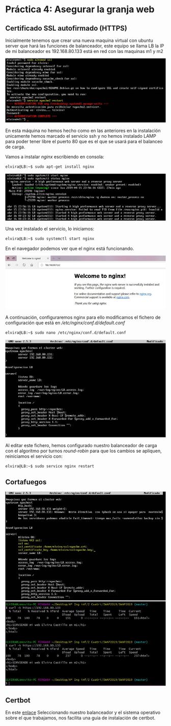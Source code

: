 # Práctica 4: Asegurar la granja web

## Certificado SSL autofirmado (HTTPS)
Inicialmente tenemos que crear una nueva maquina virtual con ubuntu server que hará las funciones de balanceador, este equipo se llama LB la  IP de mi balanceador es 192.168.80.133 está en red con las maquinas m1 y m2

![imagen](https://github.com/layoel/SWAP2019/blob/master/PRACTICAS/Practica4/imagenes/1.JPG)

En esta máquina no hemos hecho como en las anteriores en la instalación unicamente hemos marcado el servicio ssh y no hemos instalado LAMP para poder tener libre el puerto 80 que es el que se usará para el balanceo de carga.

Vamos a instalar *nginx* escribiendo en consola:
```bash
elvira@LB:~$ sudo apt-get install nginx
```
![imagen](https://github.com/layoel/SWAP2019/blob/master/PRACTICAS/Practica3/imagenes/2.JPG)

Una vez instalado el servicio, lo iniciamos:
```bash
elvira@LB:~$ sudo systemctl start nginx
```
En el navegador podemos ver que el nginx está funcionando.

![imagen](https://github.com/layoel/SWAP2019/blob/master/PRACTICAS/Practica3/imagenes/4.JPG)

A continuación, configuraremos nginx para ello modificamos el fichero de configuración que está en */etc/nginx/conf.d/default.conf*
```bash
elvira@LB:~$ sudo nano /etc/nginx/conf.d/default.conf
```
![imagen](https://github.com/layoel/SWAP2019/blob/master/PRACTICAS/Practica3/imagenes/3.JPG)

Al editar este fichero, hemos configurado nuestro balanceador de carga con el algoritmo por turnos *round-robin* para que los cambios se apliquen, reiniciamos el servicio con:
```bash
elvira@LB:~$ sudo service nginx restart
```



## Cortafuegos

![imagen](https://github.com/layoel/SWAP2019/blob/master/PRACTICAS/Practica4/imagenes/9.JPG)
![imagen](https://github.com/layoel/SWAP2019/blob/master/PRACTICAS/Practica4/imagenes/10.JPG)


## Certbot 

En este [enlace](https://certbot.eff.org/lets-encrypt/ubuntuxenial-nginx) Seleccionando nuestro balanceador y el sistema operativo sobre el que trabajamos, nos facilita una guia de instalación de certbot.

